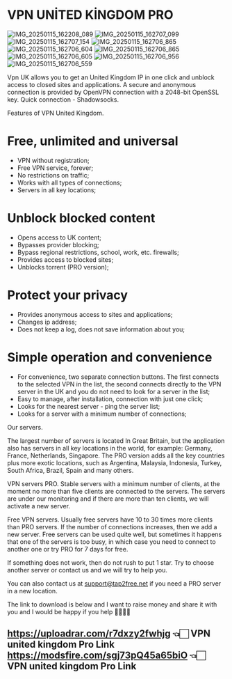 # VPN UNİTED KİNGDOM PRO
![IMG_20250115_162208_089](https://github.com/user-attachments/assets/075c9efc-2735-4e5a-9a4c-0075dcf8fd22)
![IMG_20250115_162707_099](https://github.com/user-attachments/assets/05be47ba-a8ab-49e1-9a45-809a58587f6e)
![IMG_20250115_162707_154](https://github.com/user-attachments/assets/694c10a0-7a17-4e7b-bd3c-a5e759f1a950)
![IMG_20250115_162706_865](https://github.com/user-attachments/assets/ca3b4b34-dfa2-4a94-8da8-4c17042d3be5)
![IMG_20250115_162706_604](https://github.com/user-attachments/assets/9ed40f8c-81d6-482d-aade-95ce2f65d377)
![IMG_20250115_162706_865](https://github.com/user-attachments/assets/d748e96e-2e98-4b4d-a0bf-c56c1c80d9d0)
![IMG_20250115_162706_605](https://github.com/user-attachments/assets/42501366-0a18-4619-849d-d2ada36860fe)
![IMG_20250115_162706_956](https://github.com/user-attachments/assets/3787c638-cf86-4833-887a-d9fe8e3d6592)
![IMG_20250115_162706_559](https://github.com/user-attachments/assets/312c5356-3786-41c2-81ac-20637227abdf)

Vpn UK allows you to get an United Kingdom IP in one click and unblock access to closed sites and applications. A secure and anonymous connection is provided by OpenVPN connection with a 2048-bit OpenSSL key. Quick connection - Shadowsocks.

Features of VPN United Kingdom.

# Free, unlimited and universal
- VPN without registration;
- Free VPN service, forever;
- No restrictions on traffic;
- Works with all types of connections;
- Servers in all key locations;

# Unblock blocked content
- Opens access to UK content;
- Bypasses provider blocking;
- Bypass regional restrictions, school, work, etc. firewalls;
- Provides access to blocked sites;
- Unblocks torrent (PRO version);

# Protect your privacy
- Provides anonymous access to sites and applications;
- Changes ip address;
- Does not keep a log, does not save information about you;

# Simple operation and convenience
- For convenience, two separate connection buttons. The first connects to the selected VPN in the list, the second connects directly to the VPN server in the UK and you do not need to look for a server in the list;
- Easy to manage, after installation, connection with just one click;
- Looks for the nearest server - ping the server list;
- Looks for a server with a minimum number of connections;

Our servers.

The largest number of servers is located In Great Britain, but the application also has servers in all key locations in the world, for example: Germany, France, Netherlands, Singapore. The PRO version adds all the key countries plus more exotic locations, such as Argentina, Malaysia, Indonesia, Turkey, South Africa, Brazil, Spain and many others.


VPN servers PRO.
Stable servers with a minimum number of clients, at the moment no more than five clients are connected to the servers. The servers are under our monitoring and if there are more than ten clients, we will activate a new server.

Free VPN servers.
Usually free servers have 10 to 30 times more clients than PRO servers. If the number of connections increases, then we add a new server. Free servers can be used quite well, but sometimes it happens that one of the servers is too busy, in which case you need to connect to another one or try PRO for 7 days for free.

If something does not work, then do not rush to put 1 star. Try to choose another server or contact us and we will try to help you.

You can also contact us at support@tap2free.net if you need a PRO server in a new location.

The link to download is below and I want to raise money and share it with you and I would be happy if you help 🫸🏻🫷🏻

https://uploadrar.com/r7dxzy2fwhjg 👈🏻   VPN united kingdom Pro Link  https://modsfire.com/sgj73pQ45a65biO 👈🏻 VPN united kingdom Pro Link 
---------------------------
